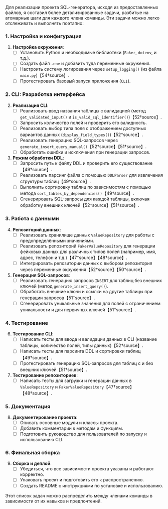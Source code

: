Для реализации проекта SQL-генератора, исходя из предоставленных файлов, я составил более детализированные задачи, разбитые на атомарные шаги для каждого члена команды. Эти задачи можно легко отслеживать и выполнять поэтапно:

### **1. Настройка и конфигурация**
1. **Настройка окружения**:
   - [ ] Установить Python и необходимые библиотеки (`Faker`, `dotenv`, и т.д.).
   - [ ] Создать файл `.env` и добавить туда переменные окружения.
   - [ ] Настроить систему логирования через `setup_logging()` (из файла `main.py`)【54†source】.
   - [ ] Протестировать базовый запуск приложения (`CLI`).

### **2. CLI: Разработка интерфейса**
2. **Реализация CLI**:
   - [ ] Реализовать ввод названия таблицы с валидацией (метод `get_validated_input()` и `is_valid_sql_identifier()`)【52†source】.
   - [ ] Запросить количество полей и проверить его валидность.
   - [ ] Реализовать выбор типа поля с отображением доступных вариантов данных (`display_field_types()`)【52†source】.
   - [ ] Реализовать генерацию SQL-запросов через `generate_insert_query_manual()`【52†source】【51†source】.
   - [ ] Обработать ошибки и исключения при генерации запросов.

3. **Режим обработки DDL**:
   - [ ] Запросить путь к файлу DDL и проверить его существование【49†source】.
   - [ ] Реализовать парсинг файла с помощью `DDLParser` для извлечения структуры таблиц【49†source】.
   - [ ] Выполнить сортировку таблиц по зависимостям с помощью метода `sort_tables_by_dependencies()`【49†source】.
   - [ ] Сгенерировать SQL-запросы для каждой таблицы, включая обработку внешних ключей【52†source】【51†source】.

### **3. Работа с данными**
4. **Репозиторий данных**:
   - [ ] Реализовать хранилище данных `ValueRepository` для работы с предопределёнными значениями.
   - [ ] Реализовать репозиторий `FakerValueRepository` для генерации фейковых данных для различных типов полей (например, имя, адрес, телефон и т.д.)【47†source】【48†source】.
   - [ ] Интегрировать репозитории данных с выбором репозитория через переменные окружения【52†source】【50†source】.

5. **Генерация SQL-запросов**:
   - [ ] Реализовать генерацию запросов `INSERT` для таблиц без внешних ключей (метод `generate_insert_query()`).
   - [ ] Обработать внешние ключи и ссылки на другие таблицы при генерации запросов【51†source】.
   - [ ] Сгенерировать уникальные значения для полей с ограничением уникальности и для первичных ключей【51†source】.

### **4. Тестирование**
6. **Тестирование CLI**:
   - [ ] Написать тесты для ввода и валидации данных в CLI (название таблицы, количество полей, типы данных)【52†source】.
   - [ ] Написать тесты для парсинга DDL и сортировки таблиц【49†source】.
   - [ ] Протестировать генерацию SQL-запросов для таблиц с и без внешних ключей【51†source】.

7. **Тестирование репозиториев**:
   - [ ] Написать тесты для загрузки и генерации данных в `ValueRepository` и `FakerValueRepository`【47†source】【48†source】.

### **5. Документация**
8. **Документирование проекта**:
   - [ ] Описать основные модули и классы проекта.
   - [ ] Добавить комментарии к методам и функциям.
   - [ ] Подготовить руководство для пользователей по запуску и использованию CLI.

### **6. Финальная сборка**
9. **Сборка и деплой**:
   - [ ] Убедиться, что все зависимости проекта указаны и работают корректно.
   - [ ] Упаковать проект и подготовить его к распространению.
   - [ ] Создать README с инструкциями по установке и использованию.

Этот список задач можно распределить между членами команды в зависимости от их навыков и предпочтений.
